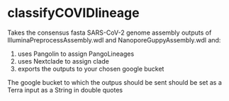 # classifyCOVIDlineage

Takes the consensus fasta SARS-CoV-2 genome assembly outputs of IlluminaPreprocessAssembly.wdl and NanoporeGuppyAssembly.wdl and:
1. uses Pangolin to assign PangoLineages
2. uses Nextclade to assign clade
3. exports the outputs to your chosen google bucket

The google bucket to which the outpus should be sent should be set as a Terra input as a String in double quotes
